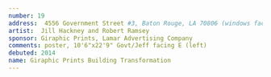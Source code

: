 ```yaml
---
number: 19
address:  4556 Government Street #3, Baton Rouge, LA 70806 (windows face Mouton St)
artist:  Jill Hackney and Robert Ramsey
sponsor: Giraphic Prints, Lamar Advertising Company
comments: poster, 10'6"x22'9" Govt/Jeff facing E (left)
debuted: 2014
name: Giraphic Prints Building Transformation
---
```

